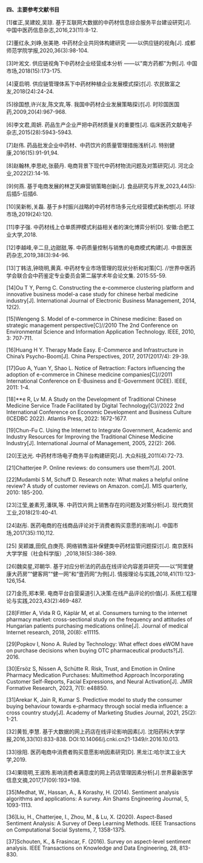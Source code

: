 **四、主要参考文献书目**

[1]崔正,吴建姣,吴琼. 基于互联网大数据的中药材信息综合服务平台建设研究[J]. 中国中医药信息杂志,2016,23(11):8-12.

[2]董红永,刘峥,张美艳. 中药材企业共同体构建研究 ——以供应链的视角[J]. 成都师范学院学报,2020,36(3):98-104.

[3]叶淞文. 供应链视角下中药材企业经营成本分析 ——以"南方药都"为例[J]. 中国市场,2018(15):173-175.

[4]夏启明. 供应链管理体系下中药材种植企业发展模式探讨[J]. 农民致富之友,2018(24):24-24.

[5]徐国想,许兴友,陈文宾,等. 我国中药材企业发展策略探讨[J]. 时珍国医国药,2009,20(4):967-968.

[6]李文君,周妍. 药品生产企业严把中药材质量关的重要性[J]. 临床医药文献电子杂志,2015(28):5943-5943.

[7]赵伟. 药品批发企业中药材、中药饮片的质量管理措施浅析[J]. 特别健康,2016(15):91-91,94.

[8]赵翰林,李思屹,张藐丹. 电商背景下现代中药材物流问题及对策研究[J]. 河北企业,2022(2):14-16.

[9]何燕. 基于电商发展的林芝天麻营销策略创新[J]. 食品研究与开发,2023,44(5):后插5-后插6.

[10]吴新彬,关磊. 基于乡村振兴战略的中药材市场多元化经营模式新构想[J]. 环球市场,2019(24):120.

[11]李子强. 中药材线上仓单质押模式利益相关者的演化博弈分析[D]. 安徽:合肥工业大学,2018.

[12]李越峰,辛二旦,边甜甜,等. 中药质量控制与销售的电商模式构建[J]. 中兽医医药杂志,2019,38(3):94-96.

[13]丁韩洁,钟晓明,黄真. 中药材专业市场管理的现状分析和对策[C]. //世界中医药学会联合会中药鉴定专业委员会第二届学术年会论文集. 2015:55-59.

[14]Ou T Y, Perng C. Constructing the e-commerce clustering platform and innovative business model-a case study for chinese herbal medicine industry[J]. International Journal of Electronic Business Management, 2014, 12(2).

[15]Wengeng S. Model of e-commerce in Chinese medicine: Based on strategic management perspective[C]//2010 The 2nd Conference on Environmental Science and Information Application Technology. IEEE, 2010, 3: 707-711.

[16]Huang H Y. Therapy Made Easy. E-Commerce and Infrastructure in China’s Psycho-Boom[J]. China Perspectives, 2017, 2017(2017/4): 29-39.

[17]Guo A, Yuan Y, Shao L. Notice of Retraction: Factors influencing the adoption of e-commerce in Chinese medicine companies[C]//2011 International Conference on E-Business and E-Government (ICEE). IEEE, 2011: 1-4.

[18]**e R, Lv M. A Study on the Development of Traditional Chinese Medicine Service Trade Facilitated by Digital Technology[C]//2022 2nd International Conference on Economic Development and Business Culture (ICEDBC 2022). Atlantis Press, 2022: 1672-1677.

[19]Chun-Fu C. Using the Internet to Integrate Government, Academic and Industry Resources for Improving the Traditional Chinese Medicine Industry[J]. International Journal of Management, 2005, 22(2): 266.

[20]王达光. 中药材市场电子商务平台构建研究[J]. 大众科技,2011(4):72-73.

[21]Chatterjee P. Online reviews: do consumers use them?[J]. 2001.

[22]Mudambi S M, Schuff D. Research note: What makes a helpful online review? A study of customer reviews on Amazon. com[J]. MIS quarterly, 2010: 185-200.

[23]江莹,姜素芳,潘琪,等. 中药饮片网上销售存在的问题及对策分析[J]. 现代商贸工业,2018(21):40-41.

[24]赵彤. 医药电商的在线商品评论对于消费者购买意愿的影响[J]. 中国市场,2017(35):110,112.

[25] 吴颖雄,田侃,白庚亮. 网络销售滋补保健类中药材监管问题探讨[J]. 南京医科大学学报（社会科学版）,2018,18(5):386-389.

[26]魏奕星,邓朝华. 基于对应分析法的药品在线评论内容差异研究——以“阿里健康大药房”“健客网”“健一网”和“壹药网”为例[J]. 情报理论与实践,2018,41(11):123-126,154.

[27]金亮,郑本荣. 电商平台自营渠道引入决策:在线产品评论的价值[J]. 系统工程理论与实践,2023,43(2):469-487.

[28]Fittler A, Vida R G, Káplár M, et al. Consumers turning to the internet pharmacy market: cross-sectional study on the frequency and attitudes of Hungarian patients purchasing medications online[J]. Journal of medical Internet research, 2018, 20(8): e11115.

[29]Popkov I, Nono A. Ruled by Technology: What effect does eWOM have on purchase decisions when buying OTC pharmaceutical products?[J]. 2016.

[30]Ersöz S, Nissen A, Schütte R. Risk, Trust, and Emotion in Online Pharmacy Medication Purchases: Multimethod Approach Incorporating Customer Self-Reports, Facial Expressions, and Neural Activation[J]. JMIR Formative Research, 2023, 7(1): e48850.

[31]Arekar K, Jain R, Kumar S. Predictive model to study the consumer buying behaviour towards e-pharmacy through social media influence: a cross country study[J]. Academy of Marketing Studies Journal, 2021, 25(2): 1-21.

[32]黄哲,李慧. 基于大数据的网上药店在线评论影响因素[J]. 沈阳药科大学学报,2016,33(10):833-838. DOI:10.14066/j.cnki.cn21-1349/r.2016.10.013.

[33]徐阳. 医药电商中消费者购买意愿影响因素研究[D]. 黑龙江:哈尔滨工业大学,2019.

[34]果晓明,王淑玲.影响消费者满意度的网上药店管理因素分析[J].世界最新医学信息文摘,2017,17(09):193+198.

[35]Medhat, W., Hassan, A., & Korashy, H. (2014). Sentiment analysis algorithms and applications: A survey. Ain Shams Engineering Journal, 5, 1093-1113.

[36]Liu, H., Chatterjee, I., Zhou, M., & Lu, X. (2020). Aspect-Based Sentiment Analysis: A Survey of Deep Learning Methods. IEEE Transactions on Computational Social Systems, 7, 1358-1375.

[37]Schouten, K., & Frasincar, F. (2016). Survey on aspect-level sentiment analysis. IEEE Transactions on Knowledge and Data Engineering, 28, 813-830.